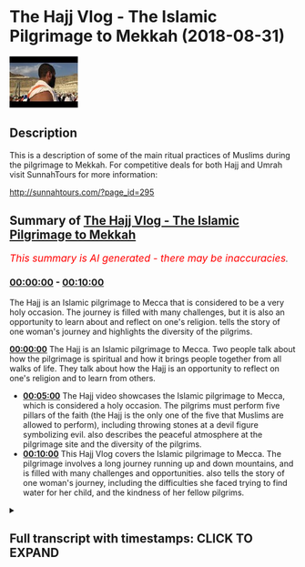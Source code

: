 # The Hajj Vlog - The Islamic Pilgrimage to Mekkah (2018-08-31)

![alt The Hajj Vlog - The Islamic Pilgrimage to Mekkah](uuY1dzbOJuA.jpg "The Hajj Vlog - The Islamic Pilgrimage to Mekkah")

## Description

This is a description of some of the main ritual practices of Muslims during the pilgrimage to Mekkah. For competitive deals for both Hajj and Umrah visit SunnahTours for more information:

http://sunnahtours.com/?page_id=295

## Summary of [The Hajj Vlog - The Islamic Pilgrimage to Mekkah](https://www.youtube.com/watch?v=uuY1dzbOJuA)


*<span style="color:red; font-size:125%">This summary is AI generated - there may be inaccuracies</span>. [](/)*

### [00:00:00](https://www.youtube.com/watch?v=uuY1dzbOJuA&t=0) - [00:10:00](https://www.youtube.com/watch?v=uuY1dzbOJuA&t=600)

The Hajj is an Islamic pilgrimage to Mecca that is considered to be a very holy occasion. The journey is filled with many challenges, but it is also an opportunity to learn about and reflect on one's religion.  tells the story of one woman's journey and highlights the diversity of the pilgrims.

**[00:00:00](https://www.youtube.com/watch?v=uuY1dzbOJuA&t=0)** The Hajj is an Islamic pilgrimage to Mecca. Two people talk about how the pilgrimage is spiritual and how it brings people together from all walks of life. They talk about how the Hajj is an opportunity to reflect on one's religion and to learn from others.
* **[00:05:00](https://www.youtube.com/watch?v=uuY1dzbOJuA&t=300)** The Hajj video showcases the Islamic pilgrimage to Mecca, which is considered a holy occasion. The pilgrims must perform five pillars of the faith (the Hajj is the only one of the five that Muslims are allowed to perform), including throwing stones at a devil figure symbolizing evil.  also describes the peaceful atmosphere at the pilgrimage site and the diversity of the pilgrims.
* **[00:10:00](https://www.youtube.com/watch?v=uuY1dzbOJuA&t=600)** This Hajj Vlog covers the Islamic pilgrimage to Mecca. The pilgrimage involves a long journey running up and down mountains, and is filled with many challenges and opportunities.  also tells the story of one woman's journey, including the difficulties she faced trying to find water for her child, and the kindness of her fellow pilgrims.

<details><summary><h2>Full transcript with timestamps: CLICK TO EXPAND</h2></summary>

[0:00:00](https://youtu.be/uuY1dzbOJuA?t=0) two in the morning this is the best time  
[0:00:16](https://youtu.be/uuY1dzbOJuA?t=16) G promoting some Natasia representing  
[0:00:20](https://youtu.be/uuY1dzbOJuA?t=20) the bagel oh no babe no make enough  
[0:00:28](https://youtu.be/uuY1dzbOJuA?t=28)  he could've made  
[0:00:35](https://youtu.be/uuY1dzbOJuA?t=35) the breakaway let me kind of  
[0:00:44](https://youtu.be/uuY1dzbOJuA?t=44)  he could've made  
[0:01:02](https://youtu.be/uuY1dzbOJuA?t=62) their sacrifice  
[0:01:05](https://youtu.be/uuY1dzbOJuA?t=65) and this wedge was they here publication  
[0:01:08](https://youtu.be/uuY1dzbOJuA?t=68) was there  
[0:01:10](https://youtu.be/uuY1dzbOJuA?t=70) for that period of time for two days now  
[0:01:12](https://youtu.be/uuY1dzbOJuA?t=72) it's because of your mouth people I want  
[0:01:15](https://youtu.be/uuY1dzbOJuA?t=75) to come to Mina and the space that we  
[0:01:17](https://youtu.be/uuY1dzbOJuA?t=77) have we're forced to sleep first  
[0:01:21](https://youtu.be/uuY1dzbOJuA?t=81) so in this room and away in here there  
[0:01:23](https://youtu.be/uuY1dzbOJuA?t=83) might be how many people  
[0:01:24](https://youtu.be/uuY1dzbOJuA?t=84) they typically have a to the point of  
[0:01:27](https://youtu.be/uuY1dzbOJuA?t=87) the first move location if you look at  
[0:01:29](https://youtu.be/uuY1dzbOJuA?t=89) the kind of bench there  
[0:01:33](https://youtu.be/uuY1dzbOJuA?t=93) one right next to the other what I love  
[0:01:35](https://youtu.be/uuY1dzbOJuA?t=95) about men are for myself please the fact  
[0:01:37](https://youtu.be/uuY1dzbOJuA?t=97) that where you meet different brothers  
[0:01:38](https://youtu.be/uuY1dzbOJuA?t=98) every year so because you did such  
[0:01:40](https://youtu.be/uuY1dzbOJuA?t=100) confined spaces you have to talk to the  
[0:01:42](https://youtu.be/uuY1dzbOJuA?t=102) guy next to you you break down them  
[0:01:44](https://youtu.be/uuY1dzbOJuA?t=104) kinda party years he literally showed  
[0:01:46](https://youtu.be/uuY1dzbOJuA?t=106) older and you end up making good friends  
[0:01:49](https://youtu.be/uuY1dzbOJuA?t=109) here and bonding over like start off my  
[0:01:52](https://youtu.be/uuY1dzbOJuA?t=112) religion and start sharing best  
[0:01:54](https://youtu.be/uuY1dzbOJuA?t=114) practices in stuff will help you make go  
[0:01:57](https://youtu.be/uuY1dzbOJuA?t=117) are what helps you in your ibadan stupid  
[0:02:00](https://youtu.be/uuY1dzbOJuA?t=120) are so ii mean i just love sharing back  
[0:02:03](https://youtu.be/uuY1dzbOJuA?t=123) best practices here with different  
[0:02:04](https://youtu.be/uuY1dzbOJuA?t=124) different brothers every single year  
[0:02:05](https://youtu.be/uuY1dzbOJuA?t=125) when you go back to like i think it for  
[0:02:12](https://youtu.be/uuY1dzbOJuA?t=132) me i've already gotten incredible sense  
[0:02:13](https://youtu.be/uuY1dzbOJuA?t=133) of appreciation for everything more  
[0:02:22](https://youtu.be/uuY1dzbOJuA?t=142) space it makes you think wow look at  
[0:02:25](https://youtu.be/uuY1dzbOJuA?t=145) this will be given  
[0:02:55](https://youtu.be/uuY1dzbOJuA?t=175) why over here and this is the ninth day  
[0:02:58](https://youtu.be/uuY1dzbOJuA?t=178) of the Hajj and is the most important  
[0:03:01](https://youtu.be/uuY1dzbOJuA?t=181) day of the hatch a Jaffa which is the  
[0:03:04](https://youtu.be/uuY1dzbOJuA?t=184) hatch is Arabic so without coming to  
[0:03:07](https://youtu.be/uuY1dzbOJuA?t=187) this place then your heart is no except  
[0:03:10](https://youtu.be/uuY1dzbOJuA?t=190) it's one of the main pillars is the  
[0:03:12](https://youtu.be/uuY1dzbOJuA?t=192) biggest pillow the hatch I wonder is  
[0:03:15](https://youtu.be/uuY1dzbOJuA?t=195) this basically you come from panelizer  
[0:03:16](https://youtu.be/uuY1dzbOJuA?t=196) morning time and you spend the whole day  
[0:03:18](https://youtu.be/uuY1dzbOJuA?t=198) here as you can see kind of around the  
[0:03:20](https://youtu.be/uuY1dzbOJuA?t=200) world what the gist is that you  
[0:03:23](https://youtu.be/uuY1dzbOJuA?t=203) secluded  
[0:03:28](https://youtu.be/uuY1dzbOJuA?t=208) specialized diet but also any do I think  
[0:03:30](https://youtu.be/uuY1dzbOJuA?t=210) making some location activation this is  
[0:03:33](https://youtu.be/uuY1dzbOJuA?t=213) what the 90 days were about literally  
[0:03:35](https://youtu.be/uuY1dzbOJuA?t=215) coming here being here and supplication  
[0:03:46](https://youtu.be/uuY1dzbOJuA?t=226) and  
[0:03:55](https://youtu.be/uuY1dzbOJuA?t=235) [Music]  
[0:04:26](https://youtu.be/uuY1dzbOJuA?t=266) and it's an amazing feeling being  
[0:04:27](https://youtu.be/uuY1dzbOJuA?t=267) amongst millions of people everybody's  
[0:04:30](https://youtu.be/uuY1dzbOJuA?t=270) been in the same direction towards the  
[0:04:33](https://youtu.be/uuY1dzbOJuA?t=273) same goal  
[0:04:33](https://youtu.be/uuY1dzbOJuA?t=273) and it's very spiritual it's area so we  
[0:04:36](https://youtu.be/uuY1dzbOJuA?t=276) have all different types of people  
[0:04:37](https://youtu.be/uuY1dzbOJuA?t=277) performing the Hajj this year from the  
[0:04:40](https://youtu.be/uuY1dzbOJuA?t=280) young to the old my sleeping bag  
[0:04:55](https://youtu.be/uuY1dzbOJuA?t=295) everyone's packed thanks to each other  
[0:04:59](https://youtu.be/uuY1dzbOJuA?t=299) minimal gaps between each other so we  
[0:05:02](https://youtu.be/uuY1dzbOJuA?t=302) can be considerate to other people  
[0:05:17](https://youtu.be/uuY1dzbOJuA?t=317) fulfill that refinement  
[0:05:21](https://youtu.be/uuY1dzbOJuA?t=321) and tomorrow girl to study the down  
[0:05:24](https://youtu.be/uuY1dzbOJuA?t=324) at the camera and then we will go to the  
[0:05:28](https://youtu.be/uuY1dzbOJuA?t=328) pattern either by foot to about taxi  
[0:05:31](https://youtu.be/uuY1dzbOJuA?t=331) sure yeah we'll see how you feel  
[0:05:32](https://youtu.be/uuY1dzbOJuA?t=332) tomorrow just seven seconds you're on  
[0:05:38](https://youtu.be/uuY1dzbOJuA?t=338) the cover for me Messiah is way tougher  
[0:05:42](https://youtu.be/uuY1dzbOJuA?t=342) Marwa seven times and then fun  
[0:05:45](https://youtu.be/uuY1dzbOJuA?t=345) completion  
[0:05:47](https://youtu.be/uuY1dzbOJuA?t=347) [Music]  
[0:05:52](https://youtu.be/uuY1dzbOJuA?t=352) our actually complete all the pillars of  
[0:05:56](https://youtu.be/uuY1dzbOJuA?t=356) our Patrick  
[0:06:01](https://youtu.be/uuY1dzbOJuA?t=361) all of our group are here and we're  
[0:06:04](https://youtu.be/uuY1dzbOJuA?t=364) camping in the desert it's a beautiful  
[0:06:06](https://youtu.be/uuY1dzbOJuA?t=366) sight people from all over it's a real  
[0:06:13](https://youtu.be/uuY1dzbOJuA?t=373) situation right now I feel like  
[0:06:18](https://youtu.be/uuY1dzbOJuA?t=378) descriptions of the day of judgment  
[0:06:20](https://youtu.be/uuY1dzbOJuA?t=380) every like so many people walk in one  
[0:06:22](https://youtu.be/uuY1dzbOJuA?t=382) direction look everyone's cost against  
[0:06:24](https://youtu.be/uuY1dzbOJuA?t=384) one another through like it reminds me  
[0:06:32](https://youtu.be/uuY1dzbOJuA?t=392) of the movie you know when there's like  
[0:06:34](https://youtu.be/uuY1dzbOJuA?t=394) a storm or tsunami and then they have to  
[0:06:37](https://youtu.be/uuY1dzbOJuA?t=397) evacuate like areas they like they go to  
[0:06:41](https://youtu.be/uuY1dzbOJuA?t=401) like a church inside and then they sleep  
[0:06:43](https://youtu.be/uuY1dzbOJuA?t=403) in the church it reminds me of that but  
[0:06:45](https://youtu.be/uuY1dzbOJuA?t=405) outside I could never imagine having  
[0:06:49](https://youtu.be/uuY1dzbOJuA?t=409) super like this everything we sleep with  
[0:06:52](https://youtu.be/uuY1dzbOJuA?t=412) the scorpions in the and ants okay I  
[0:07:03](https://youtu.be/uuY1dzbOJuA?t=423) think we say good night for now  
[0:07:04](https://youtu.be/uuY1dzbOJuA?t=424) inshallah we will reconvene after  
[0:07:14](https://youtu.be/uuY1dzbOJuA?t=434) biggest muscle  
[0:07:19](https://youtu.be/uuY1dzbOJuA?t=439) [Music]  
[0:07:25](https://youtu.be/uuY1dzbOJuA?t=445) sorry 100 allow just leaving the leaper  
[0:07:29](https://youtu.be/uuY1dzbOJuA?t=449) now working through  
[0:07:31](https://youtu.be/uuY1dzbOJuA?t=451) as you can see millions of people are  
[0:07:32](https://youtu.be/uuY1dzbOJuA?t=452) gathered today  
[0:07:34](https://youtu.be/uuY1dzbOJuA?t=454) literally shoulder-to-shoulder this road  
[0:07:37](https://youtu.be/uuY1dzbOJuA?t=457) before when we came in it wasn't busy at  
[0:07:39](https://youtu.be/uuY1dzbOJuA?t=459) all and now we look it's full of  
[0:07:43](https://youtu.be/uuY1dzbOJuA?t=463) different nationalities  
[0:07:45](https://youtu.be/uuY1dzbOJuA?t=465) it's a very poor inspiring experience  
[0:07:51](https://youtu.be/uuY1dzbOJuA?t=471) I've ever encountered in my life  
[0:07:54](https://youtu.be/uuY1dzbOJuA?t=474) they can see all the country flags here  
[0:07:55](https://youtu.be/uuY1dzbOJuA?t=475) waving wave shows you that  
[0:07:59](https://youtu.be/uuY1dzbOJuA?t=479) you know whoever you're from  
[0:08:02](https://youtu.be/uuY1dzbOJuA?t=482) nice  
[0:08:11](https://youtu.be/uuY1dzbOJuA?t=491) [Music]  
[0:08:23](https://youtu.be/uuY1dzbOJuA?t=503) kinds of directions you got here people  
[0:08:26](https://youtu.be/uuY1dzbOJuA?t=506) coming in up to the first floor this is  
[0:08:33](https://youtu.be/uuY1dzbOJuA?t=513) why everyone has here meet you I've got  
[0:08:35](https://youtu.be/uuY1dzbOJuA?t=515) my father as well  
[0:08:36](https://youtu.be/uuY1dzbOJuA?t=516) so this these stones you throw them at  
[0:08:41](https://youtu.be/uuY1dzbOJuA?t=521) the pillar which symbolizes the devil  
[0:08:44](https://youtu.be/uuY1dzbOJuA?t=524) actually and this is part of the ritual  
[0:08:47](https://youtu.be/uuY1dzbOJuA?t=527) which the Prophet directed us to and so  
[0:08:52](https://youtu.be/uuY1dzbOJuA?t=532) we're going to be doing that insha'Allah  
[0:08:53](https://youtu.be/uuY1dzbOJuA?t=533) trying to then head off to do the rest  
[0:08:57](https://youtu.be/uuY1dzbOJuA?t=537) of the rights on the tenth day of the  
[0:09:00](https://youtu.be/uuY1dzbOJuA?t=540) highway  
[0:09:24](https://youtu.be/uuY1dzbOJuA?t=564) when you come back to the 11 for talk  
[0:09:25](https://youtu.be/uuY1dzbOJuA?t=565) day we're gonna go  
[0:09:34](https://youtu.be/uuY1dzbOJuA?t=574) one stone in the Chacon today so you can  
[0:09:41](https://youtu.be/uuY1dzbOJuA?t=581) in the back of the taxi as you see this  
[0:09:43](https://youtu.be/uuY1dzbOJuA?t=583) for people like the ledger  
[0:09:50](https://youtu.be/uuY1dzbOJuA?t=590) and this is very tranquil  
[0:10:13](https://youtu.be/uuY1dzbOJuA?t=613) anytime  
[0:10:20](https://youtu.be/uuY1dzbOJuA?t=620) [Music]  
[0:10:21](https://youtu.be/uuY1dzbOJuA?t=621) Safa and Marwah  
[0:10:27](https://youtu.be/uuY1dzbOJuA?t=627) running up and down  
[0:10:33](https://youtu.be/uuY1dzbOJuA?t=633) and the line goes all the way to the end  
[0:10:39](https://youtu.be/uuY1dzbOJuA?t=639) now stop my mother to mountains which  
[0:10:42](https://youtu.be/uuY1dzbOJuA?t=642) was the site of her job  
[0:10:45](https://youtu.be/uuY1dzbOJuA?t=645) obviously was printed with Abraham she  
[0:10:48](https://youtu.be/uuY1dzbOJuA?t=648) was a slave girl of Abraham actually  
[0:10:52](https://youtu.be/uuY1dzbOJuA?t=652) actually  
[0:10:54](https://youtu.be/uuY1dzbOJuA?t=654) it's my  
[0:10:58](https://youtu.be/uuY1dzbOJuA?t=658) you see  
[0:11:07](https://youtu.be/uuY1dzbOJuA?t=667) for people to know the story was  
[0:11:10](https://youtu.be/uuY1dzbOJuA?t=670) literally  
[0:11:18](https://youtu.be/uuY1dzbOJuA?t=678) trying to look for water for her child  
[0:11:21](https://youtu.be/uuY1dzbOJuA?t=681) she cannot find the water now eventually  
[0:11:25](https://youtu.be/uuY1dzbOJuA?t=685) what hapless she  
[0:11:28](https://youtu.be/uuY1dzbOJuA?t=688) and Samsung Porter Samsung was a kind of  
[0:11:32](https://youtu.be/uuY1dzbOJuA?t=692) water which still flows until this day  
[0:11:34](https://youtu.be/uuY1dzbOJuA?t=694) and find the Samsung on the side  
[0:12:22](https://youtu.be/uuY1dzbOJuA?t=742) things like  
[0:12:24](https://youtu.be/uuY1dzbOJuA?t=744) we had together  
[0:12:34](https://youtu.be/uuY1dzbOJuA?t=754) it has to do that but we decided to walk  
[0:12:55](https://youtu.be/uuY1dzbOJuA?t=775) from almost every location to every  
[0:12:57](https://youtu.be/uuY1dzbOJuA?t=777) other location so it's a lot of walking  
[0:12:59](https://youtu.be/uuY1dzbOJuA?t=779) every day was like three hours walking  
[0:13:01](https://youtu.be/uuY1dzbOJuA?t=781) at least  
[0:13:02](https://youtu.be/uuY1dzbOJuA?t=782) love kilometers and so makes you  
[0:13:05](https://youtu.be/uuY1dzbOJuA?t=785) appreciate them they transmit your  
[0:13:07](https://youtu.be/uuY1dzbOJuA?t=787) clothes to your family to space you have  
[0:13:10](https://youtu.be/uuY1dzbOJuA?t=790) a home  
[0:13:10](https://youtu.be/uuY1dzbOJuA?t=790) it's absolutely everything so  
[0:13:14](https://youtu.be/uuY1dzbOJuA?t=794) LaMichael wanna be not makin uh  
[0:13:23](https://youtu.be/uuY1dzbOJuA?t=803)  he could've made  
[0:13:27](https://youtu.be/uuY1dzbOJuA?t=807) good  
[0:13:30](https://youtu.be/uuY1dzbOJuA?t=810) no break alone  
[0:13:33](https://youtu.be/uuY1dzbOJuA?t=813) wannabe not my kind of  
[0:13:38](https://youtu.be/uuY1dzbOJuA?t=818) should he cut up  
</details>